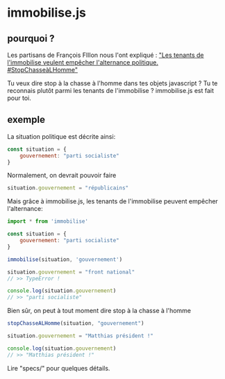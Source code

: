 # immobilise.js

## pourquoi ?
Les partisans de François FIllon nous l'ont expliqué : ["Les tenants de l'immobilise veulent empêcher l'alternance politique. #StopChasseàLHomme"](https://twitter.com/search?f=tweets&vertical=default&q=tenants%20de%20l%27immobilise&src=typd)

Tu veux dire stop à la chasse à l'homme dans tes objets javascript ?
Tu te reconnais plutôt parmi les tenants de l'immobilise ? immobilise.js est fait pour toi.

## exemple

La situation politique est décrite ainsi:

```javascript
const situation = {
    gouvernement: "parti socialiste"
}
```

Normalement, on devrait pouvoir faire

```javascript
situation.gouvernement = "républicains"
```

Mais grâce à immobilise.js, les tenants de l'immobilise peuvent empêcher l'alternance:

```javascript
import * from 'immobilise'

const situation = {
    gouvernement: "parti socialiste"
}

immobilise(situation, 'gouvernement')

situation.gouvernement = "front national"
// >> TypeError !

console.log(situation.gouvernement)
// >> "parti socialiste"

```

Bien sûr, on peut à tout moment dire stop à la chasse à l'homme

```javascript
stopChasseALHomme(situation, "gouvernement")

situation.gouvernement = "Matthias président !"

console.log(situation.gouvernement)
// >> "Matthias président !"

```

Lire "specs/" pour quelques détails.